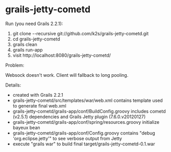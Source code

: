 grails-jetty-cometd
===================

Run (you need Grails 2.2.1):

1. git clone --recursive git://github.com/k2s/grails-jetty-cometd.git
2. cd grails-jetty-cometd
3. grails clean
4. grails run-app
5. visit http://localhost:8080/grails-jetty-cometd/


Problem:

Websock doesn't work. Client will fallback to long pooling.

Details:

* created with Grails 2.2.1
* grails-jetty-cometd/src/templates/war/web.xml contains template used to generate final web.xml
* grails-jetty-cometd/grails-app/conf/BuildConfig.groovy includes cometd (v2.5.1) dependencies and Grails Jetty plugin (7.6.0.v20120127)
* grails-jetty-cometd/grails-app/conf/spring/resources.groovy initialize bayeux bean
* grails-jetty-cometd/grails-app/conf/Config.groovy contains "debug 'org.eclipse.jetty'" to see verbose output from Jetty
* execute "grails war" to build final target/grails-jetty-cometd-0.1.war
